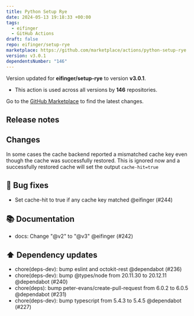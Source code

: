 ```yaml
---
title: Python Setup Rye
date: 2024-05-13 19:18:33 +00:00
tags:
  - eifinger
  - GitHub Actions
draft: false
repo: eifinger/setup-rye
marketplace: https://github.com/marketplace/actions/python-setup-rye
version: v3.0.1
dependentsNumber: "146"
---
```



Version updated for **eifinger/setup-rye** to version **v3.0.1**.
- This action is used across all versions by **146** repositories.

Go to the [GitHub Marketplace](https://github.com/marketplace/actions/python-setup-rye) to find the latest changes.

## Release notes

## Changes

In some cases the cache backend reported a mismatched cache key even though the cache was successfully restored. This is ignored now and a successfully restored cache will set the output `cache-hit=true`

## 🐛 Bug fixes

- Set cache-hit to true if any cache key matched @eifinger (#244)

## 📚 Documentation

- docs: Change "@v2" to "@v3" @eifinger (#242)

## ⬆️ Dependency updates

- chore(deps-dev): bump eslint and octokit-rest @dependabot (#236)
- chore(deps-dev): bump @types/node from 20.11.30 to 20.12.11 @dependabot (#240)
- chore(deps): bump peter-evans/create-pull-request from 6.0.2 to 6.0.5 @dependabot (#231)
- chore(deps-dev): bump typescript from 5.4.3 to 5.4.5 @dependabot (#227)

